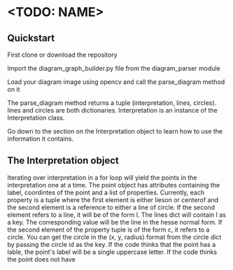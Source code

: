 # <TODO: NAME>
## Quickstart
First clone or download the repository

Import the diagram_graph_builder.py file from the diagram_parser module

Load your diagram image using opencv and call the parse_diagram method on it

The parse_diagram method returns a tuple (interpretation, lines, circles). lines and circles are both dictionaries.
Interpretation is an instance of the Interpretation class. 

Go down to the section on the Interpretation object to learn how to use the information it contains.

## The Interpretation object
Iterating over interpretation in a for loop will yield the points in the interpretation one at a time. 
The point object has attributes containing the label, coordintes of the point and a list of properties. 
Currently, each property is a tuple where the first element is either lieson or centerof and the second element is a reference to either a line of circle. 
If the second element refers to a line, it will be of the form l<x>. The lines dict will contain l<x> as a key. The corresponding value will be the line in the hesse normal form.
If the second element of the property tuple is of the form c<x>, it refers to a circle. You can get the circle in the (x, y, radius) format from the circle dict by passing the circle id as the key.
If the code thinks that the point has a lable, the point's label will be a single uppercase letter. If the code thinks the point does not have 
